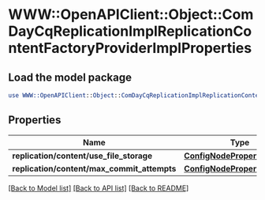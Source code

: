 # WWW::OpenAPIClient::Object::ComDayCqReplicationImplReplicationContentFactoryProviderImplProperties

## Load the model package
```perl
use WWW::OpenAPIClient::Object::ComDayCqReplicationImplReplicationContentFactoryProviderImplProperties;
```

## Properties
Name | Type | Description | Notes
------------ | ------------- | ------------- | -------------
**replication/content/use_file_storage** | [**ConfigNodePropertyBoolean**](ConfigNodePropertyBoolean.md) |  | [optional] 
**replication/content/max_commit_attempts** | [**ConfigNodePropertyInteger**](ConfigNodePropertyInteger.md) |  | [optional] 

[[Back to Model list]](../README.md#documentation-for-models) [[Back to API list]](../README.md#documentation-for-api-endpoints) [[Back to README]](../README.md)


